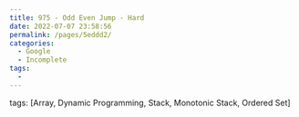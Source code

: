 ```yaml
---
title: 975 - Odd Even Jump - Hard
date: 2022-07-07 23:58:56
permalink: /pages/5eddd2/
categories:
  - Google
  - Incomplete
tags:
  - 
---
```

tags: [Array, Dynamic Programming, Stack, Monotonic Stack, Ordered Set]